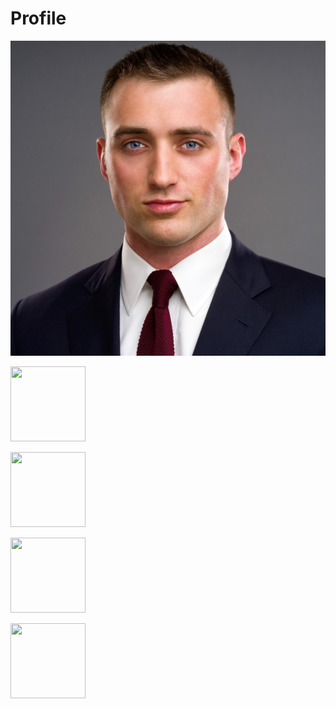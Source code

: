 # Profile

![photo of Johann Lilly](https://github.com/johannlilly/profile/blob/master/photo-of-johann-lilly.jpg)

<a href="https://api.badgr.io/public/assertions/7CZMEtHJS26CW85DbjDcHg"><img width="120px" height="120px" src="https://media.badgr.io/uploads/badges/remote/assertion/cached/3446fbfca98199e5edc1f992fbc857c3.png"></a>

<a href="https://api.badgr.io/public/assertions/lBqB8MlyQ6SX4Y-16xyDvw"><img width="120px" height="120px" src="https://media.badgr.io/uploads/badges/remote/assertion/cached/ecb100cc6b223c6eaf174bdd1177e227.png">
  
<a href="https://api.badgr.io/public/assertions/dWgOtuF3RzOyEaMMdopJKg"><img width="120px" height="120px" src="https://media.badgr.io/uploads/badges/remote/assertion/cached/1bdf94975c38a78e2524a0c985f0b479.png"></a>

<a href="https://api.badgr.io/public/assertions/6qp2RKPgRRm_diTaa3plZw"><img width="120px" height="120px" src="https://media.badgr.io/uploads/badges/remote/assertion/cached/7c01818484845591acb517e2a1e5ddaa.png"></a>
